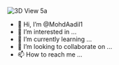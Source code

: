 ![3D View 5a](https://user-images.githubusercontent.com/105281602/167806167-480b5b7e-e4b6-482d-9ff4-c5ec72240e6e.jpg)
- 👋 Hi, I’m @MohdAadil1
- 👀 I’m interested in ...
- 🌱 I’m currently learning ...
- 💞️ I’m looking to collaborate on ...
- 📫 How to reach me ...

<!---
MohdAadil1/MohdAadil1 is a ✨ special ✨ repository because its `README.md` (this file) appears on your GitHub profile.
You can click the Preview link to take a look at your changes.
--->
